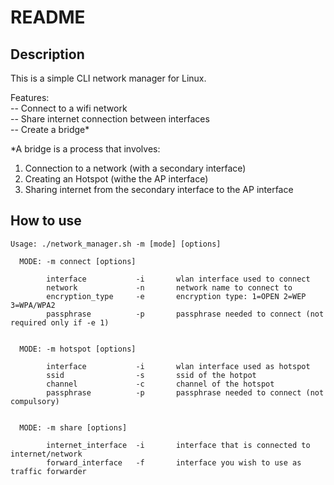 # README #

## Description

This is a simple CLI network manager for Linux.

Features:  
-- Connect to a wifi network  
-- Share internet connection between interfaces   
-- Create a bridge*  

*A bridge is a process that involves:
1) Connection to a network (with a secondary interface)
2) Creating an Hotspot (withe the AP interface)
3) Sharing internet from the secondary interface to the AP interface

## How to use

    Usage: ./network_manager.sh -m [mode] [options]

      MODE: -m connect [options]

            interface           -i       wlan interface used to connect
            network             -n       network name to connect to
            encryption_type     -e       encryption type: 1=OPEN 2=WEP 3=WPA/WPA2
            passphrase          -p       passphrase needed to connect (not required only if -e 1)


      MODE: -m hotspot [options]

            interface           -i       wlan interface used as hotspot
            ssid                -s       ssid of the hotpot
            channel             -c       channel of the hotspot
            passphrase          -p       passphrase needed to connect (not compulsory)


      MODE: -m share [options]

            internet_interface  -i       interface that is connected to internet/network
            forward_interface   -f       interface you wish to use as traffic forwarder
